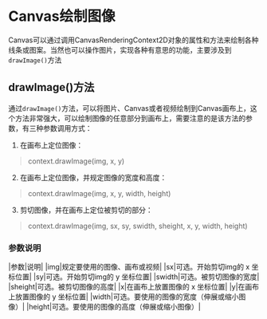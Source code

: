 # Canvas绘制图像
Canvas可以通过调用CanvasRenderingContext2D对象的属性和方法来绘制各种线条或图案。当然也可以操作图片，实现各种有意思的功能，主要涉及到`drawImage()`方法

## drawImage()方法
通过`drawImage()`方法，可以将图片、Canvas或者视频绘制到Canvas画布上，这个方法非常强大，可以绘制图像的任意部分到画布上，需要注意的是该方法的参数，有三种参数调用方式：
1. 在画布上定位图像：

> context.drawImage(img, x, y)

2. 在画布上定位图像，并规定图像的宽度和高度：

> context.drawImage(img, x, y, width, height)

3. 剪切图像，并在画布上定位被剪切的部分：

> context.drawImage(img, sx, sy, swidth, sheight, x, y, width, height)

### 参数说明

|参数|说明|
|img|规定要使用的图像、画布或视频|
|sx|可选。开始剪切img的 x 坐标位置|
|sy|可选。开始剪切img的 y 坐标位置|
|swidth|可选。被剪切图像的宽度|
|sheight|可选。被剪切图像的高度|
|x|在画布上放置图像的 x 坐标位置|
|y|在画布上放置图像的 y 坐标位置|
|width|可选。要使用的图像的宽度（伸展或缩小图像）|
|height|可选。要使用的图像的高度（伸展或缩小图像）|
